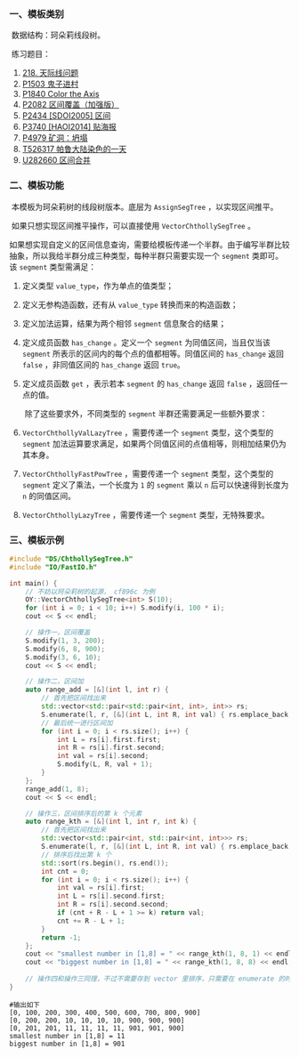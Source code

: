 ### 一、模板类别

​	数据结构：珂朵莉线段树。

​	练习题目：

1. [218. 天际线问题](https://leetcode.cn/problems/the-skyline-problem/)
2. [P1503 鬼子进村](https://www.luogu.com.cn/problem/P1503)
3. [P1840 Color the Axis](https://www.luogu.com.cn/problem/P1840)
4. [P2082 区间覆盖（加强版）](https://www.luogu.com.cn/problem/P2082)
5. [P2434 [SDOI2005] 区间](https://www.luogu.com.cn/problem/P2434)
6. [P3740 [HAOI2014] 贴海报](https://www.luogu.com.cn/problem/P3740)
7. [P4979 矿洞：坍塌](https://www.luogu.com.cn/problem/P4979)
8. [T526317 帕鲁大陆染色的一天](https://www.luogu.com.cn/problem/T526317)
9. [U282660 区间合并](https://www.luogu.com.cn/problem/U282660)



### 二、模板功能

​		本模板为珂朵莉树的线段树版本。底层为 `AssignSegTree` ，以实现区间推平。

​		如果只想实现区间推平操作，可以直接使用 `VectorChthollySegTree` 。

​		如果想实现自定义的区间信息查询，需要给模板传递一个半群。由于编写半群比较抽象，所以我给半群分成三种类型，每种半群只需要实现一个 `segment` 类即可。该 `segment` 类型需满足：

1. 定义类型 `value_type`，作为单点的值类型；

2. 定义无参构造函数，还有从 `value_type` 转换而来的构造函数；

3. 定义加法运算，结果为两个相邻 `segment` 信息聚合的结果；

4. 定义成员函数 `has_change` 。定义一个 `segment` 为同值区间，当且仅当该 `segment` 所表示的区间内的每个点的值都相等。同值区间的 `has_change` 返回 `false` ，非同值区间的 `has_change` 返回 `true`。

5. 定义成员函数 `get` ，表示若本 `segment` 的 `has_change` 返回 `false` ，返回任一点的值。

   ​	除了这些要求外，不同类型的 `segment` 半群还需要满足一些额外要求：

1.   `VectorChthollyValLazyTree` ，需要传递一个 `segment` 类型，这个类型的 `segment` 加法运算要求满足，如果两个同值区间的点值相等，则相加结果仍为其本身。

2.   `VectorChthollyFastPowTree` ，需要传递一个 `segment` 类型，这个类型的 `segment` 定义了乘法，一个长度为 `1` 的 `segment` 乘以 `n` 后可以快速得到长度为 `n` 的同值区间。

3.   `VectorChthollyLazyTree` ，需要传递一个 `segment` 类型，无特殊要求。

### 三、模板示例

```c++
#include "DS/ChthollySegTree.h"
#include "IO/FastIO.h"

int main() {
    // 不妨以珂朵莉树的起源， cf896c 为例
    OY::VectorChthollySegTree<int> S(10);
    for (int i = 0; i < 10; i++) S.modify(i, 100 * i);
    cout << S << endl;

    // 操作一，区间覆盖
    S.modify(1, 3, 200);
    S.modify(6, 8, 900);
    S.modify(3, 6, 10);
    cout << S << endl;

    // 操作二，区间加
    auto range_add = [&](int l, int r) {
        // 首先把区间找出来
        std::vector<std::pair<std::pair<int, int>, int>> rs;
        S.enumerate(l, r, [&](int L, int R, int val) { rs.emplace_back(std::make_pair(L, R), val); });
        // 最后统一进行区间加
        for (int i = 0; i < rs.size(); i++) {
            int L = rs[i].first.first;
            int R = rs[i].first.second;
            int val = rs[i].second;
            S.modify(L, R, val + 1);
        }
    };
    range_add(1, 8);
    cout << S << endl;

    // 操作三，区间排序后的第 k 个元素
    auto range_kth = [&](int l, int r, int k) {
        // 首先把区间找出来
        std::vector<std::pair<int, std::pair<int, int>>> rs;
        S.enumerate(l, r, [&](int L, int R, int val) { rs.emplace_back(val, std::make_pair(L, R)); });
        // 排序后找出第 k 个
        std::sort(rs.begin(), rs.end());
        int cnt = 0;
        for (int i = 0; i < rs.size(); i++) {
            int val = rs[i].first;
            int L = rs[i].second.first;
            int R = rs[i].second.second;
            if (cnt + R - L + 1 >= k) return val;
            cnt += R - L + 1;
        }
        return -1;
    };
    cout << "smallest number in [1,8] = " << range_kth(1, 8, 1) << endl;
    cout << "biggest number in [1,8] = " << range_kth(1, 8, 8) << endl;
    
    // 操作四和操作三同理，不过不需要存到 vector 里排序，只需要在 enumerate 的时候计算就行
}
```

```
#输出如下
[0, 100, 200, 300, 400, 500, 600, 700, 800, 900]
[0, 200, 200, 10, 10, 10, 10, 900, 900, 900]
[0, 201, 201, 11, 11, 11, 11, 901, 901, 900]
smallest number in [1,8] = 11
biggest number in [1,8] = 901

```


